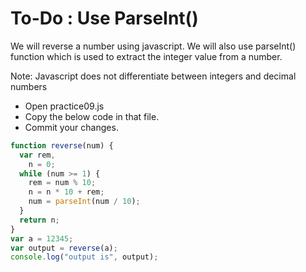 # To-Do : Use ParseInt()


We will reverse a number using javascript. We will also use parseInt()
 function which is used to extract the integer value from a number. 

Note: Javascript does not differentiate between integers and decimal numbers

- Open practice09.js
- Copy the below code in that file.
- Commit your changes.

```js
function reverse(num) {
  var rem,
    n = 0;
  while (num >= 1) {
    rem = num % 10;
    n = n * 10 + rem;
    num = parseInt(num / 10);
  }
  return n;
}
var a = 12345;
var output = reverse(a);
console.log("output is", output);
```
